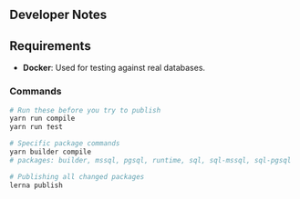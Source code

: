 ## Developer Notes

## Requirements
- **Docker**: Used for testing against real databases.

### Commands
```bash
# Run these before you try to publish
yarn run compile
yarn run †est

# Specific package commands
yarn builder compile
# packages: builder, mssql, pgsql, runtime, sql, sql-mssql, sql-pgsql

# Publishing all changed packages
lerna publish
```